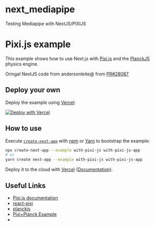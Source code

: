# next_mediapipe
Testing Mediapipe with NextJS/PIXIJS

# Pixi.js example

 This example shows how to use Next.js with [Pixi.js](https://www.pixijs.com/) and the [PlanckJS](https://piqnt.com/planck.js) physics engine.

 Oringal NextJS code from andersonleite@ from [PR#28087](https://github.com/vercel/next.js/pull/28087)

 ## Deploy your own

 Deploy the example using [Vercel](https://vercel.com?utm_source=github&utm_medium=readme&utm_campaign=next-example):

 [![Deploy with Vercel](https://vercel.com/button)](https://vercel.com/new/git/external?repository-url=https://github.com/vercel/next.js/tree/canary/examples/with-pixi-js&project-name=with-with-pixi-js&repository-name=with-pixi-js)

 ## How to use

 Execute [`create-next-app`](https://github.com/vercel/next.js/tree/canary/packages/create-next-app) with [npm](https://docs.npmjs.com/cli/init) or [Yarn](https://yarnpkg.com/lang/en/docs/cli/create/) to bootstrap the example:

 ```bash
 npx create-next-app --example with-pixi-js with-pixi-js-app
 # or
 yarn create next-app --example with-pixi-js with-pixi-js-app
 ```

 Deploy it to the cloud with [Vercel](https://vercel.com/new?utm_source=github&utm_medium=readme&utm_campaign=next-example) ([Documentation](https://nextjs.org/docs/deployment)).

## Useful Links

 - [Pixi.js documentation](https://pixijs.download/release/docs/index.html)
 - [react-pixi](https://github.com/inlet/react-pixi)
 - [planckjs](https://piqnt.com/planck.js)
 - [Pixi+Planck Example](https://github.com/kalanadis/helloPlankByPixi/blob/master/js/main.js)
 - 

